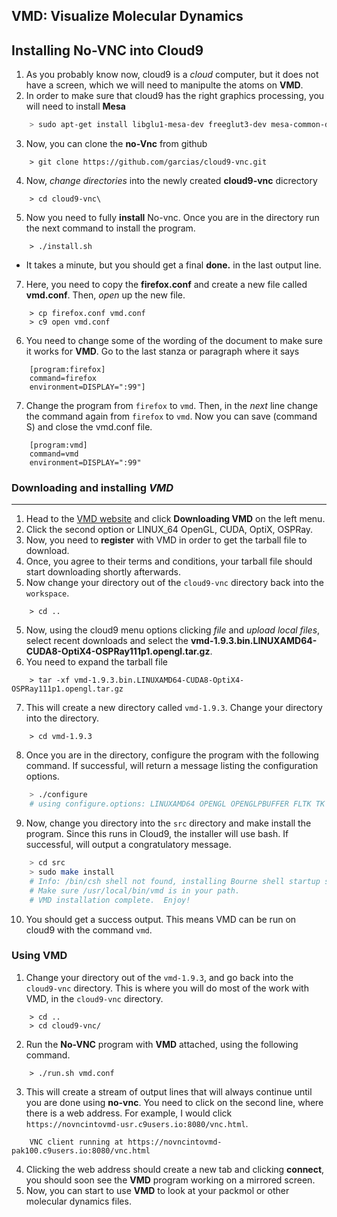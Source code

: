 ## VMD: Visualize Molecular Dynamics

## Installing No-VNC into Cloud9

 1. As you probably know now, cloud9 is a *cloud* computer, but it does not have a screen, which we will need to manipulte the atoms on **VMD**.  
 2. In order to make sure that cloud9 has the right graphics processing, you will need to install **Mesa**

```bash
    > sudo apt-get install libglu1-mesa-dev freeglut3-dev mesa-common-dev

````
3. Now, you can clone the **no-Vnc** from github

```
    > git clone https://github.com/garcias/cloud9-vnc.git

```
4. Now, *change directories* into the newly created **cloud9-vnc** dicrectory 

```
    > cd cloud9-vnc\
```
5. Now you need to fully **install** No-vnc. Once you are in the directory run the next command to install the program. 
```
    > ./install.sh
```
* It takes a minute, but you should get a final **done.** in the last output line. 

7. Here, you need to copy the **firefox.conf** and create a new file called **vmd.conf**. Then, *open* up the new file. 

```
    > cp firefox.conf vmd.conf
    > c9 open vmd.conf
```
6. You need to change some of the wording of the document to make sure it works for **VMD**. Go to the last stanza or paragraph where it says 

```
    [program:firefox]
    command=firefox
    environment=DISPLAY=":99"]
```
7. Change the program from `firefox` to `vmd`. Then, in the *next* line change the command again from `firefox` to `vmd`. Now you can save (command S) and close the vmd.conf file. 

```
    [program:vmd]
    command=vmd
    environment=DISPLAY=":99"
```

### Downloading and installing *VMD*

---

1. Head to the [VMD website](http://www.ks.uiuc.edu/Research/vmd/) and click **Downloading VMD** on the left menu. 
2. Click the second option or LINUX_64 OpenGL, CUDA, OptiX, OSPRay. 
3. Now, you need to **register** with VMD in order to get the tarball file to download. 
4. Once, you agree to their terms and conditions, your tarball file should start downloading shortly afterwards. 
5. Now change your directory out of the `cloud9-vnc` directory back into the `workspace`.
```
    > cd ..
```
5. Now, using the cloud9 menu options clicking *file* and *upload local files*, select recent downloads and select the **vmd-1.9.3.bin.LINUXAMD64-CUDA8-OptiX4-OSPRay111p1.opengl.tar.gz**.
6. You need to expand the tarball file
```
    > tar -xf vmd-1.9.3.bin.LINUXAMD64-CUDA8-OptiX4-OSPRay111p1.opengl.tar.gz
```
7. This will create a new directory called `vmd-1.9.3`. Change your directory into the directory.

```
    > cd vmd-1.9.3
```
8. Once you are in the directory, configure the program with the following command. If successful, will return a message listing the configuration options.
```bash
    > ./configure 
    # using configure.options: LINUXAMD64 OPENGL OPENGLPBUFFER FLTK TK ACTC CUDA IMD LIBSBALL XINERAMA XINPUT LIBOPTIX LIBOSPRAY LIBTACHYON VRPN NETCDF COLVARS TCL PYTHON PTHREADS NUMPY SILENT ICC
```
9. Now, change you directory into the `src` directory and make install the program. Since this runs in Cloud9, the installer will use bash. If successful, will output a congratulatory message.

```bash
    > cd src
    > sudo make install
    # Info: /bin/csh shell not found, installing Bourne shell startup script instead
    # Make sure /usr/local/bin/vmd is in your path.
    # VMD installation complete.  Enjoy!
```
10. You should get a success output. This means VMD can be run on cloud9 with the command `vmd`. 

### Using VMD

1. Change your directory out of the `vmd-1.9.3`, and go back into the `cloud9-vnc` directory. This is where you will do most of the work with VMD, in the `cloud9-vnc` directory. 

```
    > cd ..
    > cd cloud9-vnc/
```
2. Run the **No-VNC** program with **VMD** attached, using the following command. 

```
    > ./run.sh vmd.conf
```
3. This will create a stream of output lines that will always continue until you are done using **no-vnc**. You need to click on the second line, where there is a web address. For example, I would click `https://novncintovmd-usr.c9users.io:8080/vnc.html`.
```
    VNC client running at https://novncintovmd-pak100.c9users.io:8080/vnc.html
```
4. Clicking the web address should create a new tab and clicking **connect**, you should soon see the **VMD** program working on a mirrored screen. 
5. Now, you can start to use **VMD** to look at your packmol or other molecular dynamics files. 
